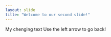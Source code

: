 ```yaml
---
layout: slide
title: "Welcome to our second slide!"
---
```

My chenging text
Use the left arrow to go back!
